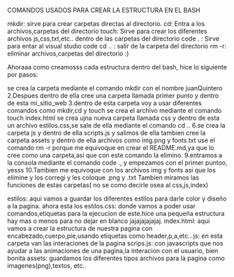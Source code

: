 COMANDOS USADOS PARA CREAR LA ESTRUCTURA EN EL BASH

mkdir: sirve para crear carpetas directas al directorio. cd: Entra a los archivos,carpetas del directorio touch: Sirve para crear los diferentes archivos js,css,txt,etc.. dentro de las carpetas del directorio code . : Sirve para entar al visual studio code cd .. : salir de la carpeta del directorio rm -r: eliminar archivos,carpetas del directorio :)

Ahoraaa como creamosss cada estructura dentro del bash, hice lo siguiente por pasos:

se crea la carpeta mediante el comando mkdir con el nombre juanQuintero 2.Despues dentro de ella cree una carpeta llamada primer punto y dentro de esta mi_sitio_web 3.dentro de esta carpeta voy a usar diferentes comandos como mkdir,cd y touch
se crea el archivo mediante el comando touch index.html
se crea ujna nueva carpeta llamada css y dentro de esta un archivo estilos.css,se sale de ella mediante el comando cd .. 6.se crea la carpeta js y dentro de ella scripts.js y salimos de ella
tambien cree la carpeta assets y dentro de ella archivos como img.png y fonts.txt
use el comando rm -r porque me equivoque en crear el README.md,ya que lo cree como una carpeta,asi que con este comando la elimino. 9.entramos a la consola mediante el comando code ., y empezamos con el primer puntoo, yesss 10.Tambien me equivoque con los archivos img y fonts asi que los elimine y los corregi y les coloque .png y .txt
Tambien miramos las funciones de estas carpetas( no se como decirle osea al css,js,index)

estilos: aqui vamos a guardar los diferentes estilos para darle color y diseño a la pagina. ahora esta los estilos.css: donde vamos a poder usar comandos,etiquetas para la ejecucion de este.hice una pequeña estructura hay mas o menos para no dejar en blanco jajajajajajaj. index.html: aqui vamos a crear la estructura de nuestra pagina con encabezado,cuerpo,pie,usando etiquetas como header,p,a,etc.. js: en esta carpeta van las interaciones de la pagina scrips.js: con javascripts que nos ayudar a las animaciones de una pagina,la interacion con el usuario, bien bonita assets: guardamos los diferentes tipos archivos para la pagina como imagenes(png),textos, etc..